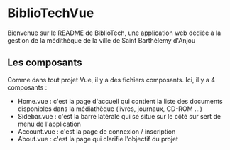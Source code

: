 # BiblioTechVue

Bienvenue sur le README de BiblioTech, une application web dédiée à la gestion de la médithèque de la ville de Saint Barthélemy d'Anjou

## Les composants

Comme dans tout projet Vue, il y a des fichiers composants. Ici, il y a 4 composants : 
- Home.vue : c'est la page d'accueil qui contient la liste des documents disponibles dans la médiathèque (livres, journaux, CD-ROM ...)
- Sidebar.vue : c'est la barre latérale qui se situe sur le côté sur sert de menu de l'application
- Account.vue : c'est la page de connexion / inscription 
- About.vue : c'est la page qui clarifie l'objectif du projet

